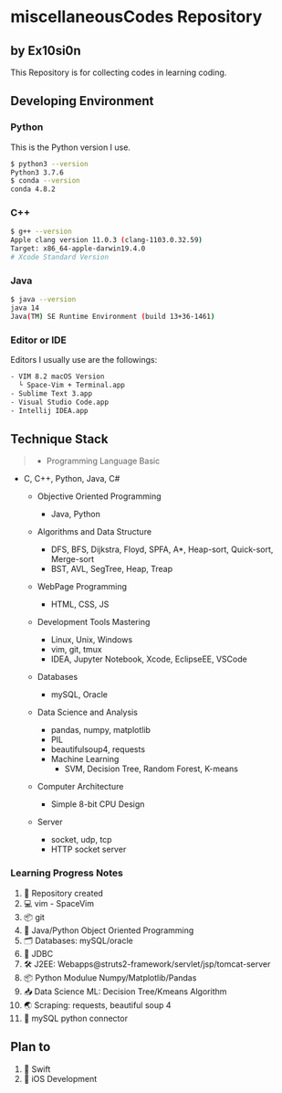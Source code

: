 # miscellaneousCodes Repository
## by Ex10si0n
This Repository is for collecting codes in learning coding.

## Developing Environment
### Python
This is the Python version I use.
```bash
$ python3 --version
Python3 3.7.6
$ conda --version
conda 4.8.2
```
### C++
```bash
$ g++ --version
Apple clang version 11.0.3 (clang-1103.0.32.59)
Target: x86_64-apple-darwin19.4.0
# Xcode Standard Version
```
### Java
```bash
$ java --version
java 14
Java(TM) SE Runtime Environment (build 13+36-1461)
```
### Editor or IDE
Editors I usually use are the followings:
```bash
- VIM 8.2 macOS Version
  └ Space-Vim + Terminal.app
- Sublime Text 3.app
- Visual Studio Code.app
- Intellij IDEA.app
```
## Technique Stack
> * Programming Language Basic
  * C, C++, Python, Java, C#

     * Objective Oriented Programming
       * Java, Python
     
     * Algorithms and Data Structure
       * DFS, BFS, Dijkstra, Floyd, SPFA, A*, Heap-sort, Quick-sort, Merge-sort
       * BST, AVL, SegTree, Heap, Treap
     
     * WebPage Programming
       * HTML, CSS, JS
     
     * Development Tools Mastering
       * Linux, Unix, Windows
       * vim, git, tmux
       * IDEA, Jupyter Notebook, Xcode, EclipseEE, VSCode
     
     * Databases
       * mySQL, Oracle
    
     * Data Science and Analysis
       * pandas, numpy, matplotlib
       * PIL
       * beautifulsoup4, requests
       * Machine Learning
       		* SVM, Decision Tree, Random Forest, K-means
    
     * Computer Architecture
       * Simple 8-bit CPU Design
    
     * Server
       * socket, udp, tcp
       * HTTP socket server
### Learning Progress Notes
1. 🎉 Repository created
2. 💻 vim   - SpaceVim
3. 📦 git
4. 🔨 Java/Python Object Oriented Programming
5. 🗂 Databases: mySQL/oracle
6. 💾 JDBC
7. 🛠 J2EE: Webapps@struts2-framework/servlet/jsp/tomcat-server
8. 📦 Python Modulue Numpy/Matplotlib/Pandas
9. 📥 Data Science ML: Decision Tree/Kmeans Algorithm
10. 🌏 Scraping: requests, beautiful soup 4
11. 💾 mySQL python connector

## Plan to
1. 📌 Swift
2. 📱 iOS Development
